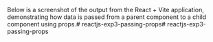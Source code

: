 Below is a screenshot of the output from the React + Vite application, demonstrating how data is passed from a parent component to a child component using props.# reactjs-exp3-passing-props# reactjs-exp3-passing-props
